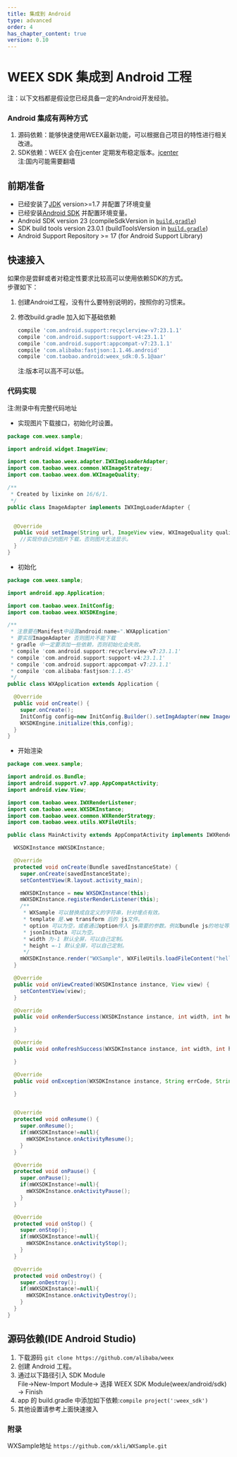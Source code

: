 ```yaml
---
title: 集成到 Android
type: advanced
order: 4
has_chapter_content: true
version: 0.10
---
```


# WEEX SDK 集成到 Android 工程

注：以下文档都是假设您已经具备一定的Android开发经验。
### Android 集成有两种方式

1. 源码依赖：能够快速使用WEEX最新功能，可以根据自己项目的特性进行相关改进。
2. SDK依赖：WEEX 会在jcenter 定期发布稳定版本。[jcenter](https://bintray.com/alibabaweex/maven/weex_sdk/view)  
   注:国内可能需要翻墙

## 前期准备

- 已经安装了[JDK](http://www.oracle.com/technetwork/java/javase/downloads/jdk8-downloads-2133151.html) version>=1.7 并配置了环境变量
- 已经安装[Android SDK](https://developer.android.com/studio/index.html) 并配置环境变量。
- Android SDK version 23 (compileSdkVersion in [`build.gradle`](https://github.com/alibaba/weex/blob/master/android/sdk/build.gradle))
- SDK build tools version 23.0.1 (buildToolsVersion in [`build.gradle`](https://github.com/alibaba/weex/blob/master/android/sdk/build.gradle))
- Android Support Repository >= 17 (for Android Support Library)

## 快速接入

如果你是尝鲜或者对稳定性要求比较高可以使用依赖SDK的方式。  
步骤如下：  
1. 创建Android工程，没有什么要特别说明的，按照你的习惯来。
2. 修改build.gradle 加入如下基础依赖  
   
   ```gradle
   compile 'com.android.support:recyclerview-v7:23.1.1'
   compile 'com.android.support:support-v4:23.1.1'
   compile 'com.android.support:appcompat-v7:23.1.1'
   compile 'com.alibaba:fastjson:1.1.46.android'
   compile 'com.taobao.android:weex_sdk:0.5.1@aar'
   ```
   
   注:版本可以高不可以低。  
### 代码实现

注:附录中有完整代码地址
- 实现图片下载接口，初始化时设置。

```java
package com.weex.sample;

import android.widget.ImageView;

import com.taobao.weex.adapter.IWXImgLoaderAdapter;
import com.taobao.weex.common.WXImageStrategy;
import com.taobao.weex.dom.WXImageQuality;

/**
 * Created by lixinke on 16/6/1.
 */
public class ImageAdapter implements IWXImgLoaderAdapter {


  @Override
  public void setImage(String url, ImageView view, WXImageQuality quality, WXImageStrategy strategy) {
    //实现你自己的图片下载，否则图片无法显示。
  }
}
```
- 初始化

```java
package com.weex.sample;

import android.app.Application;

import com.taobao.weex.InitConfig;
import com.taobao.weex.WXSDKEngine;

/**
 * 注意要在Manifest中设置android:name=".WXApplication"
 * 要实现ImageAdapter 否则图片不能下载
 * gradle 中一定要添加一些依赖，否则初始化会失败。
 * compile 'com.android.support:recyclerview-v7:23.1.1'
 * compile 'com.android.support:support-v4:23.1.1'
 * compile 'com.android.support:appcompat-v7:23.1.1'
 * compile 'com.alibaba:fastjson:1.1.45'
 */
public class WXApplication extends Application {

  @Override
  public void onCreate() {
    super.onCreate();
    InitConfig config=new InitConfig.Builder().setImgAdapter(new ImageAdapter()).build();
    WXSDKEngine.initialize(this,config);
  }
}

```
- 开始渲染

```java
package com.weex.sample;

import android.os.Bundle;
import android.support.v7.app.AppCompatActivity;
import android.view.View;

import com.taobao.weex.IWXRenderListener;
import com.taobao.weex.WXSDKInstance;
import com.taobao.weex.common.WXRenderStrategy;
import com.taobao.weex.utils.WXFileUtils;

public class MainActivity extends AppCompatActivity implements IWXRenderListener {

  WXSDKInstance mWXSDKInstance;

  @Override
  protected void onCreate(Bundle savedInstanceState) {
    super.onCreate(savedInstanceState);
    setContentView(R.layout.activity_main);

    mWXSDKInstance = new WXSDKInstance(this);
    mWXSDKInstance.registerRenderListener(this);
    /**
     * WXSample 可以替换成自定义的字符串，针对埋点有效。
     * template 是.we transform 后的 js文件。
     * option 可以为空，或者通过option传入 js需要的参数。例如bundle js的地址等。
     * jsonInitData 可以为空。
     * width 为-1 默认全屏，可以自己定制。
     * height =-1 默认全屏，可以自己定制。
     */
    mWXSDKInstance.render("WXSample", WXFileUtils.loadFileContent("hello.js", this), null, null, -1, -1, WXRenderStrategy.APPEND_ASYNC);
  }

  @Override
  public void onViewCreated(WXSDKInstance instance, View view) {
    setContentView(view);
  }

  @Override
  public void onRenderSuccess(WXSDKInstance instance, int width, int height) {

  }

  @Override
  public void onRefreshSuccess(WXSDKInstance instance, int width, int height) {

  }

  @Override
  public void onException(WXSDKInstance instance, String errCode, String msg) {

  }


  @Override
  protected void onResume() {
    super.onResume();
    if(mWXSDKInstance!=null){
      mWXSDKInstance.onActivityResume();
    }
  }

  @Override
  protected void onPause() {
    super.onPause();
    if(mWXSDKInstance!=null){
      mWXSDKInstance.onActivityPause();
    }
  }

  @Override
  protected void onStop() {
    super.onStop();
    if(mWXSDKInstance!=null){
      mWXSDKInstance.onActivityStop();
    }
  }

  @Override
  protected void onDestroy() {
    super.onDestroy();
    if(mWXSDKInstance!=null){
      mWXSDKInstance.onActivityDestroy();
    }
  }
}
```

## 源码依赖(IDE Android Studio)

1. 下载源码 `git clone https://github.com/alibaba/weex`
2. 创建 Android 工程。
3. 通过以下路径引入 SDK Module  
   File->New-Import Module-> 选择 WEEX SDK Module(weex/android/sdk) -> Finish  
4. app 的 build.gradle 中添加如下依赖:`compile project(':weex_sdk')`
5. 其他设置请参考上面快速接入

### 附录

WXSample地址
`https://github.com/xkli/WXSample.git`
